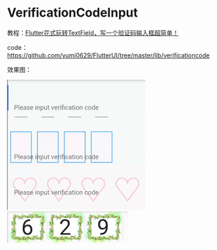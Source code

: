 # VerificationCodeInput

教程：[Flutter花式玩转TextField，写一个验证码输入框超简单！](https://juejin.im/post/5c26fff86fb9a049d37f2e6b)

code：https://github.com/yumi0629/FlutterUI/tree/master/lib/verificationcode

效果图：
 
![](https://github.com/yumi0629/PreImages/blob/master/verification_code.gif)
![](https://github.com/yumi0629/PreImages/blob/master/verification_code.png?raw=true)

